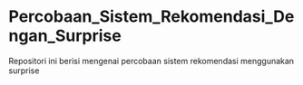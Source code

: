 # Percobaan_Sistem_Rekomendasi_Dengan_Surprise
Repositori ini berisi mengenai percobaan sistem rekomendasi menggunakan surprise
